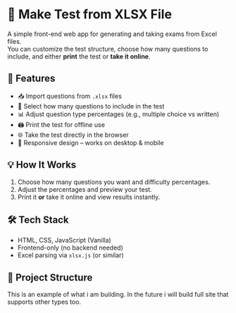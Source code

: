 # 📝 Make Test from XLSX File

A simple front-end web app for generating and taking exams from Excel files.  
You can customize the test structure, choose how many questions to include, and either **print** the test or **take it online**.

## 🚀 Features

- 📥 Import questions from `.xlsx` files
- 🎯 Select how many questions to include in the test
- 📊 Adjust question type percentages (e.g., multiple choice vs written)
- 🖨️ Print the test for offline use
- 🌐 Take the test directly in the browser
- 📱 Responsive design – works on desktop & mobile

## 💡 How It Works

1. Choose how many questions you want and difficulty percentages.
2. Adjust the percentages and preview your test.
3. Print it **or** take it online and view results instantly.

## 🛠️ Tech Stack

- HTML, CSS, JavaScript (Vanilla)
- Frontend-only (no backend needed)
- Excel parsing via `xlsx.js` (or similar)

## 📁 Project Structure
This is an example of what i am building. In the future i will build full site that supports other types too.

